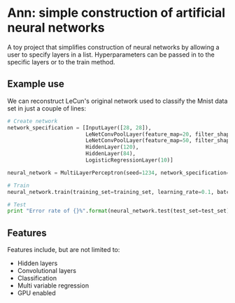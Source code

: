 # Ann: simple construction of artificial neural networks
A toy project that simplifies construction of neural networks by allowing a user to specify layers in a list. Hyperparameters can be passed in to the specific layers or to the train method.

## Example use
We can reconstruct LeCun's original network used to classify the Mnist data set in just a couple of lines:
```python
# Create network
network_specification = [InputLayer([28, 28]),
                         LeNetConvPoolLayer(feature_map=20, filter_shape=(5, 5), pool_size=(2, 2)),
                         LeNetConvPoolLayer(feature_map=50, filter_shape=(5, 5), pool_size=(2, 2)),
                         HiddenLayer(120),
                         HiddenLayer(84),
                         LogisticRegressionLayer(10)]

neural_network = MultiLayerPerceptron(seed=1234, network_specification=network_specification)

# Train
neural_network.train(training_set=training_set, learning_rate=0.1, batch_size=500, iterations=50)

# Test
print "Error rate of {}%".format(neural_network.test(test_set=test_set)
```

## Features
Features include, but are not limited to:
- Hidden layers
- Convolutional layers
- Classification
- Multi variable regression
- GPU enabled